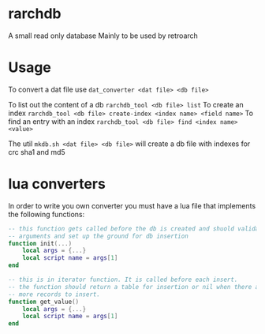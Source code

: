 # rarchdb
A small read only database
Mainly to be used by retroarch

# Usage
To convert a dat file use `dat_converter <dat file> <db file>`

To list out the content of a db `rarchdb_tool <db file> list`
To create an index `rarchdb_tool <db file> create-index <index name> <field name>`
To find an entry with an index `rarchdb_tool <db file> find <index name> <value>`

The util `mkdb.sh <dat file> <db file>` will create a db file with indexes for crc sha1 and md5

# lua converters
In order to write you own converter you must have a lua file that implements the following functions:

~~~.lua
-- this function gets called before the db is created and shuold validate the
-- arguments and set up the ground for db insertion
function init(...)
	local args = {...}
	local script name = args[1]
end

-- this is in iterator function. It is called before each insert.
-- the function should return a table for insertion or nil when there are no
-- more records to insert.
function get_value()
	local args = {...}
	local script name = args[1]
end
~~~
